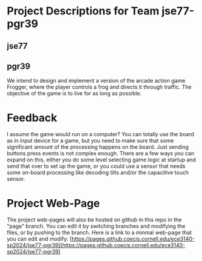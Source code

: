 # Project Descriptions for Team jse77-pgr39

## jse77
## pgr39
We intend to design and implement a version of the arcade action game Frogger, where the player controls a frog and directs it through traffic. The objective of the game is to live for as long as possible. 
# Feedback

I assume the game would run on a computer? You can totally use the board as in input device for a game, but you need to make sure that some significant amount of the processing happens on the board. Just sending buttons press events is not complex enough. There are a few ways you can expand on this, either you do some level selecting game logic at startup and send that over to set up the game, or you could use a sensor that needs some on-board processing like decoding tilts and/or the capacitive touch sensor. 

# Project Web-Page

The project web-pages will also be hosted on github in this repo in the "page" branch. You can edit it by switching branches and modifying the files, or by pushing to the branch. Here is a link to a minmal web-page that you can edit and modify: [https://pages.github.coecis.cornell.edu/ece3140-sp2024/jse77-pgr39](https://pages.github.coecis.cornell.edu/ece3140-sp2024/jse77-pgr39)
